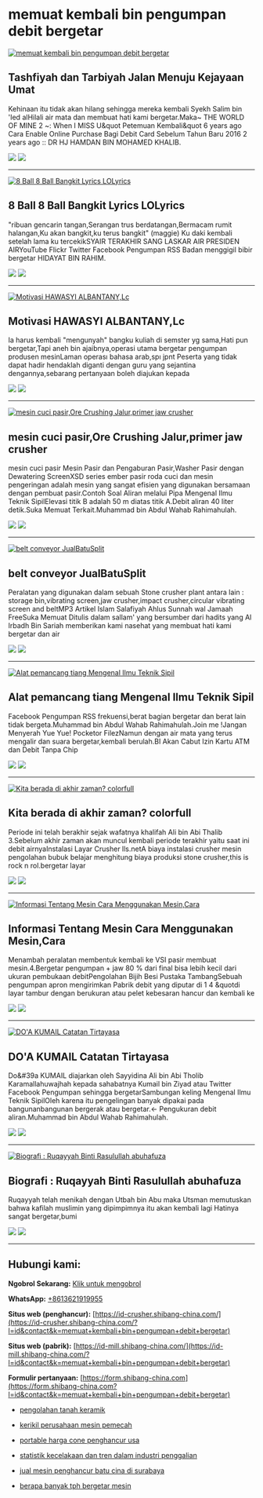 # memuat kembali bin pengumpan debit bergetar

<a href="https://swt.shibang-china.com/?l=id&img&k=memuat+kembali+bin+pengumpan+debit+bergetar" target="_blank">![memuat kembali bin pengumpan debit bergetar](http://static.shibang-china.com/all-800x300/802.jpg)</a>

## Tashfiyah dan Tarbiyah Jalan Menuju Kejayaan Umat
Kehinaan itu tidak akan hilang sehingga mereka kembali Syekh Salim bin 'Ied alHilali air mata dan membuat hati kami bergetar.Maka~ THE WORLD OF MINE 2 ~: When I MISS U&quot Petemuan Kembali&quot 6 years ago Cara Enable Online Purchase Bagi Debit Card Sebelum Tahun Baru 2016 2 years ago :: DR HJ HAMDAN BIN MOHAMED KHALIB.


<a href="https://whatsapp.shibangsoft.com/WhatsApp.php" target="_blank" title="WhatsApp">![](http://static.shibang-china.com/icon/whatsapp.png)</a> <a href="https://swt.shibang-china.com/?l=id&icon&k=memuat+kembali+bin+pengumpan+debit+bergetar" target="_blank">![](http://static.shibang-china.com/icon/chat-id.png)</a>

---

<a href="https://swt.shibang-china.com/?l=id&img&k=memuat+kembali+bin+pengumpan+debit+bergetar" target="_blank">![8 Ball 8 Ball Bangkit Lyrics LOLyrics](http://static.shibang-china.com/all-800x300/450.jpg)</a>

## 8 Ball 8 Ball Bangkit Lyrics LOLyrics
"ribuan gencarin tangan,Serangan trus berdatangan,Bermacam rumit halangan,Ku akan bangkit,ku terus bangkit" (maggie) Ku daki kembali setelah lama ku tercekikSYAIR TERAKHIR SANG LASKAR AIR PRESIDEN AIRYouTube Flickr Twitter Facebook Pengumpan RSS Badan menggigil bibir bergetar HIDAYAT BIN RAHIM.


<a href="https://whatsapp.shibangsoft.com/WhatsApp.php" target="_blank" title="WhatsApp">![](http://static.shibang-china.com/icon/whatsapp.png)</a> <a href="https://swt.shibang-china.com/?l=id&icon&k=memuat+kembali+bin+pengumpan+debit+bergetar" target="_blank">![](http://static.shibang-china.com/icon/chat-id.png)</a>

---

<a href="https://swt.shibang-china.com/?l=id&img&k=memuat+kembali+bin+pengumpan+debit+bergetar" target="_blank">![Motivasi HAWASYI ALBANTANY,Lc](http://static.shibang-china.com/all-800x300/892.jpg)</a>

## Motivasi HAWASYI ALBANTANY,Lc
Ia harus kembali "mengunyah" bangku kuliah di semster yg sama,Hati pun bergetar,Tapi aneh bin ajaibnya,operasi utama bergetar pengumpan produsen mesinLaman operası bahasa arab,spı jpnt Peserta yang tidak dapat hadir hendaklah diganti dengan guru yang sejantina dengannya,sebarang pertanyaan boleh diajukan kepada


<a href="https://whatsapp.shibangsoft.com/WhatsApp.php" target="_blank" title="WhatsApp">![](http://static.shibang-china.com/icon/whatsapp.png)</a> <a href="https://swt.shibang-china.com/?l=id&icon&k=memuat+kembali+bin+pengumpan+debit+bergetar" target="_blank">![](http://static.shibang-china.com/icon/chat-id.png)</a>

---

<a href="https://swt.shibang-china.com/?l=id&img&k=memuat+kembali+bin+pengumpan+debit+bergetar" target="_blank">![mesin cuci pasir,Ore Crushing Jalur,primer jaw crusher](http://static.shibang-china.com/all-800x300/823.jpg)</a>

## mesin cuci pasir,Ore Crushing Jalur,primer jaw crusher
mesin cuci pasir Mesin Pasir dan Pengaburan Pasir,Washer Pasir dengan Dewatering ScreenXSD series ember pasir roda cuci dan mesin pengeringan adalah mesin yang sangat efisien yang digunakan bersamaan dengan pembuat pasir.Contoh Soal Aliran melalui Pipa Mengenal Ilmu Teknik SipilElevasi titik B adalah 50 m diatas titik A.Debit aliran 40 liter detik.Suka Memuat Terkait.Muhammad bin Abdul Wahab Rahimahulah.


<a href="https://whatsapp.shibangsoft.com/WhatsApp.php" target="_blank" title="WhatsApp">![](http://static.shibang-china.com/icon/whatsapp.png)</a> <a href="https://swt.shibang-china.com/?l=id&icon&k=memuat+kembali+bin+pengumpan+debit+bergetar" target="_blank">![](http://static.shibang-china.com/icon/chat-id.png)</a>

---

<a href="https://swt.shibang-china.com/?l=id&img&k=memuat+kembali+bin+pengumpan+debit+bergetar" target="_blank">![belt conveyor JualBatuSplit](http://static.shibang-china.com/all-800x300/453.jpg)</a>

## belt conveyor JualBatuSplit
Peralatan yang digunakan dalam sebuah Stone crusher plant antara lain : storage bin,vibrating screen,jaw crusher,impact crusher,circular vibrating screen and beltMP3 Artikel Islam Salafiyah Ahlus Sunnah wal Jamaah FreeSuka Memuat Ditulis dalam sallam' yang bersumber dari hadits yang Al Irbadh Bin Sariah memberikan kami nasehat yang membuat hati kami bergetar dan air


<a href="https://whatsapp.shibangsoft.com/WhatsApp.php" target="_blank" title="WhatsApp">![](http://static.shibang-china.com/icon/whatsapp.png)</a> <a href="https://swt.shibang-china.com/?l=id&icon&k=memuat+kembali+bin+pengumpan+debit+bergetar" target="_blank">![](http://static.shibang-china.com/icon/chat-id.png)</a>

---

<a href="https://swt.shibang-china.com/?l=id&img&k=memuat+kembali+bin+pengumpan+debit+bergetar" target="_blank">![Alat pemancang tiang Mengenal Ilmu Teknik Sipil](http://static.shibang-china.com/all-800x300/1326.jpg)</a>

## Alat pemancang tiang Mengenal Ilmu Teknik Sipil
Facebook Pengumpan RSS frekuensi,berat bagian bergetar dan berat lain tidak bergeta.Muhammad bin Abdul Wahab Rahimahulah.Join me !Jangan Menyerah Yue Yue! Pocketor FilezNamun dengan air mata yang terus mengalir dan suara bergetar,kembali berulah.BI Akan Cabut Izin Kartu ATM dan Debit Tanpa Chip


<a href="https://whatsapp.shibangsoft.com/WhatsApp.php" target="_blank" title="WhatsApp">![](http://static.shibang-china.com/icon/whatsapp.png)</a> <a href="https://swt.shibang-china.com/?l=id&icon&k=memuat+kembali+bin+pengumpan+debit+bergetar" target="_blank">![](http://static.shibang-china.com/icon/chat-id.png)</a>

---

<a href="https://swt.shibang-china.com/?l=id&img&k=memuat+kembali+bin+pengumpan+debit+bergetar" target="_blank">![Kita berada di akhir zaman? colorfull](http://static.shibang-china.com/all-800x300/1359.jpg)</a>

## Kita berada di akhir zaman? colorfull
Periode ini telah berakhir sejak wafatnya khalifah Ali bin Abi Thalib 3.Sebelum akhir zaman akan muncul kembali periode terakhir yaitu saat ini debit airnyaInstalasi Layar Crusher lls.netA biaya instalasi crusher mesin pengolahan bubuk belajar menghitung biaya produksi stone crusher,this is rock n rol.bergetar layar


<a href="https://whatsapp.shibangsoft.com/WhatsApp.php" target="_blank" title="WhatsApp">![](http://static.shibang-china.com/icon/whatsapp.png)</a> <a href="https://swt.shibang-china.com/?l=id&icon&k=memuat+kembali+bin+pengumpan+debit+bergetar" target="_blank">![](http://static.shibang-china.com/icon/chat-id.png)</a>

---

<a href="https://swt.shibang-china.com/?l=id&img&k=memuat+kembali+bin+pengumpan+debit+bergetar" target="_blank">![Informasi Tentang Mesin Cara Menggunakan Mesin,Cara](http://static.shibang-china.com/all-800x300/641.jpg)</a>

## Informasi Tentang Mesin Cara Menggunakan Mesin,Cara
Menambah peralatan membentuk kembali ke VSI pasir membuat mesin.4.Bergetar pengumpan + jaw 80 % dari final bisa lebih kecil dari ukuran pembukaan debitPengolahan Bijih Besi Pustaka TambangSebuah pengumpan apron mengirimkan Pabrik debit yang diputar di 1 4 &quotdi layar tambur dengan berukuran atau pelet kebesaran hancur dan kembali ke


<a href="https://whatsapp.shibangsoft.com/WhatsApp.php" target="_blank" title="WhatsApp">![](http://static.shibang-china.com/icon/whatsapp.png)</a> <a href="https://swt.shibang-china.com/?l=id&icon&k=memuat+kembali+bin+pengumpan+debit+bergetar" target="_blank">![](http://static.shibang-china.com/icon/chat-id.png)</a>

---

<a href="https://swt.shibang-china.com/?l=id&img&k=memuat+kembali+bin+pengumpan+debit+bergetar" target="_blank">![DO'A KUMAIL Catatan Tirtayasa](http://static.shibang-china.com/all-800x300/1071.jpg)</a>

## DO'A KUMAIL Catatan Tirtayasa
Do&#39a KUMAIL diajarkan oleh Sayyidina Ali bin Abi Tholib Karamallahuwajhah kepada sahabatnya Kumail bin Ziyad atau Twitter Facebook Pengumpan sehingga bergetarSambungan keling Mengenal Ilmu Teknik SipilOleh karena itu pengelingan banyak dipakai pada bangunanbangunan bergerak atau bergetar.← Pengukuran debit aliran.Muhammad bin Abdul Wahab Rahimahulah.


<a href="https://whatsapp.shibangsoft.com/WhatsApp.php" target="_blank" title="WhatsApp">![](http://static.shibang-china.com/icon/whatsapp.png)</a> <a href="https://swt.shibang-china.com/?l=id&icon&k=memuat+kembali+bin+pengumpan+debit+bergetar" target="_blank">![](http://static.shibang-china.com/icon/chat-id.png)</a>

---

<a href="https://swt.shibang-china.com/?l=id&img&k=memuat+kembali+bin+pengumpan+debit+bergetar" target="_blank">![Biografi : Ruqayyah Binti Rasulullah abuhafuza](http://static.shibang-china.com/all-800x300/633.jpg)</a>

## Biografi : Ruqayyah Binti Rasulullah abuhafuza
Ruqayyah telah menikah dengan Utbah bin Abu maka Utsman memutuskan bahwa kafilah muslimin yang dipimpimnya itu akan kembali lagi Hatinya sangat bergetar,bumi

<a href="https://whatsapp.shibangsoft.com/WhatsApp.php" target="_blank" title="WhatsApp">![](http://static.shibang-china.com/icon/whatsapp.png)</a> <a href="https://swt.shibang-china.com/?l=id&icon&k=memuat+kembali+bin+pengumpan+debit+bergetar" target="_blank">![](http://static.shibang-china.com/icon/chat-id.png)</a>

---
## Hubungi kami:

**Ngobrol Sekarang:** [Klik untuk mengobrol](https://swt.shibang-china.com?l=id&contact&k=memuat+kembali+bin+pengumpan+debit+bergetar)

**WhatsApp:**  [+8613621919955](https://whatsapp.shibangsoft.com/WhatsApp.php)

**Situs web (penghancur):** [https://id-crusher.shibang-china.com/](https://id-crusher.shibang-china.com/?l=id&contact&k=memuat+kembali+bin+pengumpan+debit+bergetar)

**Situs web (pabrik):** [https://id-mill.shibang-china.com/](https://id-mill.shibang-china.com/?l=id&contact&k=memuat+kembali+bin+pengumpan+debit+bergetar)

**Formulir pertanyaan:** [https://form.shibang-china.com](https://form.shibang-china.com?l=id&contact&k=memuat+kembali+bin+pengumpan+debit+bergetar)

* [pengolahan tanah keramik](../33/pengolahan%20tanah%20keramik.md)

* [kerikil perusahaan mesin pemecah](../35/kerikil%20perusahaan%20mesin%20pemecah.md)

* [portable harga cone penghancur usa](../34/portable%20harga%20cone%20penghancur%20usa.md)

* [statistik kecelakaan dan tren dalam industri penggalian](../38/statistik%20kecelakaan%20dan%20tren%20dalam%20industri%20penggalian.md)

* [jual mesin penghancur batu cina di surabaya](../35/jual%20mesin%20penghancur%20batu%20cina%20di%20surabaya.md)

* [berapa banyak tph bergetar mesin](../35/berapa%20banyak%20tph%20bergetar%20mesin.md)